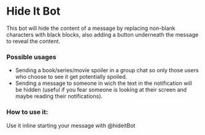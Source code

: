 # Hide It Bot

This bot will hide the content of a message by replacing non-blank characters with black blocks, also adding a button underneath the message to reveal the content.

### Possible usages

* Sending a book/series/movie spoiler in a group chat so only those users who choose to see it get potentially spoiled.
* Sending a message to someone in wich the text in the notification will be hidden (useful if you fear someone is looking at their screen and maybe reading their notifications).

### How to use it:

Use it inline starting your message with @hideitBot




